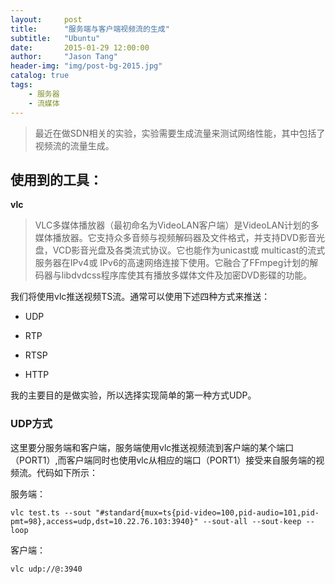 ```yaml
---
layout:     post
title:      "服务端与客户端视频流的生成"
subtitle:   "Ubuntu"
date:       2015-01-29 12:00:00
author:     "Jason Tang"
header-img: "img/post-bg-2015.jpg"
catalog: true
tags:
    - 服务器 
    - 流媒体
---
```


> 最近在做SDN相关的实验，实验需要生成流量来测试网络性能，其中包括了视频流的流量生成。
 
## 使用到的工具：
 
**vlc**
 
> VLC多媒体播放器（最初命名为VideoLAN客户端）是VideoLAN计划的多媒体播放器。它支持众多音频与视频解码器及文件格式，并支持DVD影音光盘，VCD影音光盘及各类流式协议。它也能作为unicast或 multicast的流式服务器在IPv4或 IPv6的高速网络连接下使用。它融合了FFmpeg计划的解码器与libdvdcss程序库使其有播放多媒体文件及加密DVD影碟的功能。
 
我们将使用vlc推送视频TS流。通常可以使用下述四种方式来推送：
 
* UDP
 
* RTP
 
* RTSP
 
* HTTP
 
我的主要目的是做实验，所以选择实现简单的第一种方式UDP。
 
 
### UDP方式
 
这里要分服务端和客户端，服务端使用vlc推送视频流到客户端的某个端口（PORT1）,而客户端同时也使用vlc从相应的端口（PORT1）接受来自服务端的视频流。代码如下所示：
 
服务端：
 
```shell
vlc test.ts --sout "#standard{mux=ts{pid-video=100,pid-audio=101,pid-pmt=98},access=udp,dst=10.22.76.103:3940}" --sout-all --sout-keep --loop
```
 
客户端：
 
```shell
vlc udp://@:3940
```
 

